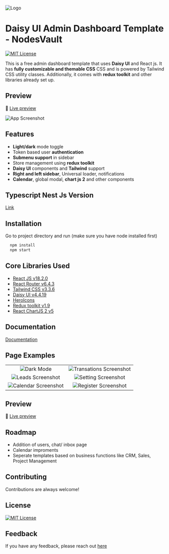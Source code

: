 
![Logo](https://ik.imagekit.io/vu5t8xb15vzcx/tr:h-100/android-chrome-512x512_EiumvYoXeA.png?ik-sdk-version=javascript-1.4.3&updatedAt=1669548997842)

# Daisy UI Admin Dashboard Template - NodesVault 
[![MIT License](https://img.shields.io/badge/License-MIT-green.svg)](https://choosealicense.com/licenses/mit/)

This is a free admin dashboard template that uses **Daisy UI** and React js. It has **fully customizable and themable CSS**  CSS and is powered by Tailwind CSS utility classes. Additionally, it comes with **redux toolkit** and other libraries already set up.


## Preview

🚀 [Live preview](https://tailwind-dashboard-template-NodesVault.vercel.app/)


![App Screenshot](https://ik.imagekit.io/vu5t8xb15vzcx/tr:h-600/Screenshot_2023-05-09_at_12.57.37_PM_z94SiShUDS.png?updatedAt=1683617550144)



## Features

- **Light/dark** mode toggle
- Token based user **authentication**
- **Submenu support** in sidebar
- Store management using **redux toolkit**
- **Daisy UI** components and **Tailwind** support
- **Right and left sidebar**, Universal loader, notifications
- **Calendar**, global modal, **chart js 2**  and other components

## Typescript Nest Js Version

[Link](https://github.com/robbins23/admin-dashboard-nextjs-typescript-daisyui)


## Installation

Go to project directory and run (make sure you have node installed first)

```bash
  npm install
  npm start
```
    
## Core Libraries Used

- [React JS v18.2.0](https://reactjs.org/)
- [React Router v6.4.3](https://reactrouter.com/en/main)
- [Tailwind CSS v3.3.6](https://tailwindcss.com/)
- [Daisy UI v4.4.19](https://daisyui.com/)
- [HeroIcons](https://heroicons.com/)
- [Redux toolkit v1.9](https://redux-toolkit.js.org/)
- [React ChartJS 2 v5](https://react-chartjs-2.js.org/)

## Documentation

[Documentation](https://tailwind-dashboard-template-NodesVault.vercel.app/documentation)

## Page Examples

|                          |                               |
:-------------------------:|:-------------------------:
![Dark Mode](https://ik.imagekit.io/vu5t8xb15vzcx/tr:h-600/Screenshot_2023-05-09_at_12.57.37_PM_z94SiShUDS.png?updatedAt=1683617550144) | ![Transations Screenshot](https://ik.imagekit.io/vu5t8xb15vzcx/Screenshot_2023-05-09_at_1.01.54_PM_YiG__JTFu.png?updatedAt=1683619541458) 
![Leads Screenshot](https://ik.imagekit.io/vu5t8xb15vzcx/Screenshot_2023-05-09_at_1.34.56_PM_cdSamaaCmA.png?updatedAt=1683619597855) | ![Setting Screenshot](https://ik.imagekit.io/vu5t8xb15vzcx/Screenshot_2023-01-20_at_12.43.25_PM_xZBThuZdU.png?ik-sdk-version=javascript-1.4.3&updatedAt=1674198832089) 
![Calendar Screenshot](https://ik.imagekit.io/vu5t8xb15vzcx/Screenshot_2023-05-09_at_1.02.03_PM_pObZm43gl.png?updatedAt=1683617549958) | ![Register Screenshot](https://ik.imagekit.io/vu5t8xb15vzcx/Screenshot_2023-01-20_at_12.43.00_PM_1fkpMRG90.png?ik-sdk-version=javascript-1.4.3&updatedAt=1674198831908)





## Preview

🚀 [Live preview](https://tailwind-dashboard-template-NodesVault.vercel.app/)


## Roadmap

- Addition of users, chat/ inbox page
- Calendar improments
- Seperate templates based on business functions like CRM, Sales, Project Management


## Contributing

Contributions are always welcome!

## License

[![MIT License](https://img.shields.io/badge/License-MIT-green.svg)](https://choosealicense.com/licenses/mit/)


## Feedback

If you have any feedback, please reach out [here](https://forms.gle/8G7PsvQp8X1Swcf29)



